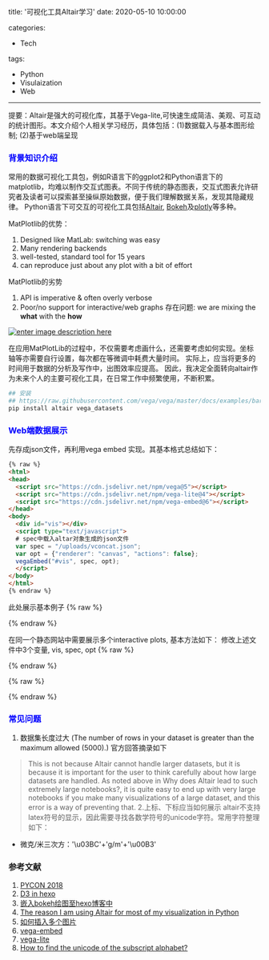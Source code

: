 title: '可视化工具Altair学习'
date: 2020-05-10 10:00:00

categories:
- Tech

tags:
- Python
- Visulaization
- Web
---
提要：Altair是强大的可视化库，其基于Vega-lite,可快速生成简洁、美观、可互动的统计图形。本文介绍个人相关学习经历，具体包括：(1)数据载入与基本图形绘制; (2)基于web端呈现
<!--more-->

### <font color="blue"> 背景知识介绍</font>   
常用的数据可视化工具包，例如R语言下的ggplot2和Python语言下的matplotlib，均难以制作交互式图表。不同于传统的静态图表，交互式图表允许研究者及读者可以探索甚至操纵原始数据，便于我们理解数据关系，发现其隐藏规律。
Python语言下可交互的可视化工具包括[Altair](https://altair-viz.github.io/), [Bokeh](https://docs.bokeh.org/en/latest/index.html)及[plotly](https://plotly.com/dash/)等多种。

MatPlotlib的优势：
1. Designed like MatLab: switching was easy
2. Many rendering backends
3. well-tested, standard tool for 15 years
4. can reproduce just about any plot with a bit of effort

MatPlotlib的劣势
1. API is imperative & often overly verbose
2. Poor/no support for interactive/web graphs
存在问题: we are mixing the __what__ with the __how__

[![enter image description here][1]][1]

  [1]: https://i.stack.imgur.com/8ajtS.png

在应用MatPlotLib的过程中，不仅需要考虑画什么，还需要考虑如何实现。坐标轴等亦需要自行设置，每次都在等微调中耗费大量时间。
实际上，应当将更多的时间用于数据的分析及写作中，出图效率应提高。
因此，我决定全面转向altair作为未来个人的主要可视化工具，在日常工作中频繁使用，不断积累。

```bash
## 安装
## https://raw.githubusercontent.com/vega/vega/master/docs/examples/bar-chart.vg.json
pip install altair vega_datasets
```



### <font color="blue"> Web端数据展示</font>   
先存成json文件，再利用vega embed 实现。其基本格式总结如下：
```html
{% raw %}
<html>
<head>
  <script src="https://cdn.jsdelivr.net/npm/vega@5"></script>
  <script src="https://cdn.jsdelivr.net/npm/vega-lite@4"></script>
  <script src="https://cdn.jsdelivr.net/npm/vega-embed@6"></script>
</head>
<body>
  <div id="vis"></div>
  <script type="text/javascript">
  # spec中载入altar对象生成的json文件
  var spec = "/uploads/vconcat.json";
  var opt = {"renderer": "canvas", "actions": false};
  vegaEmbed("#vis", spec, opt);
  </script>
</body>
</html>
{% endraw %}  
```

此处展示基本例子
{% raw %}
<!DOCTYPE html>
<html>
<head>
  <script src="https://cdn.jsdelivr.net/npm/vega@5"></script>
  <script src="https://cdn.jsdelivr.net/npm/vega-lite@4"></script>
  <script src="https://cdn.jsdelivr.net/npm/vega-embed@6"></script>
</head>
<body>
  <div id="vis1"></div>
  <script type="text/javascript">
  var spec1 = "/uploads/vconcat.json";
  var opt1 = {"renderer": "canvas", "actions": false};
  vegaEmbed("#vis1", spec1, opt1);
  </script>
</body>
</html>
{% endraw %}  

在同一个静态网站中需要展示多个interactive plots, 基本方法如下：
修改上述文件中3个变量, vis, spec, opt
{% raw %}
<!DOCTYPE html>
<html>
<head>
  <script src="https://cdn.jsdelivr.net/npm/vega@5"></script>
  <script src="https://cdn.jsdelivr.net/npm/vega-lite@4"></script>
  <script src="https://cdn.jsdelivr.net/npm/vega-embed@6"></script>
</head>
<body>
  <div id="vis2"></div>
  <script type="text/javascript">
  var spec2 = "/uploads/cc.json";
  var opt2 = {"renderer": "canvas", "actions": false};
  vegaEmbed("#vis2", spec2, opt2);
  </script>
</body>
</html>
{% endraw %}  


{% raw %}
<!DOCTYPE html>
<html>
<head>
  <script src="https://cdn.jsdelivr.net/npm/vega@5"></script>
  <script src="https://cdn.jsdelivr.net/npm/vega-lite@4"></script>
  <script src="https://cdn.jsdelivr.net/npm/vega-embed@6"></script>
</head>
<body>
  <div id="vis3"></div>
  <script type="text/javascript">
  var spec3 = "/uploads/car-clickable-legend.json";
  var opt3 = {"renderer": "canvas", "actions": false};
  vegaEmbed("#vis3", spec3, opt3);
  </script>
</body>
</html>
{% endraw %}  


### <font color="blue"> 常见问题</font>   
1. 数据集长度过大 (The number of rows in your dataset is greater than the maximum allowed (5000).)
官方回答摘录如下
> This is not because Altair cannot handle larger datasets, but it is because it is important for the user to think carefully about how large datasets are handled. As noted above in Why does Altair lead to such extremely large notebooks?, it is quite easy to end up with very large notebooks if you make many visualizations of a large dataset, and this error is a way of preventing that.
2.上标、下标应当如何展示
altair不支持latex符号的显示，因此需要寻找各数学符号的unicode字符。常用字符整理如下：
* 微克/米三次方：'\u03BC'+'g/m'+'\u00B3'



### 参考文献
1. [PYCON 2018](https://youtu.be/ms29ZPUKxbU)
2. [D3 in hexo](https://zhuzilin.github.io/D3-in-Hexo/)
3. [嵌入bokeh绘图至hexo博客中](https://alanlee.fun/2018/03/15/embed-bokeh-plot/)
4. [The reason I am using Altair for most of my visualization in Python](http://fernandoi.cl/blog/posts/altair/)
5. [如何插入多个图片](https://matthewkudija.com/blog/2018/06/22/altair-interactive/)
6. [vega-embed](https://github.com/vega/vega-embed)
7. [vega-lite](https://vega.github.io/vega-lite/)
8. [How to find the unicode of the subscript alphabet?](https://stackoverflow.com/questions/17908593/how-to-find-the-unicode-of-the-subscript-alphabet)
